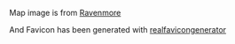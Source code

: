 Map image is from [Ravenmore](//opengameart.org/content/fantasy-icon-pack-by-ravenmore-0)

And Favicon has been generated with [realfavicongenerator](https://realfavicongenerator.net/) 